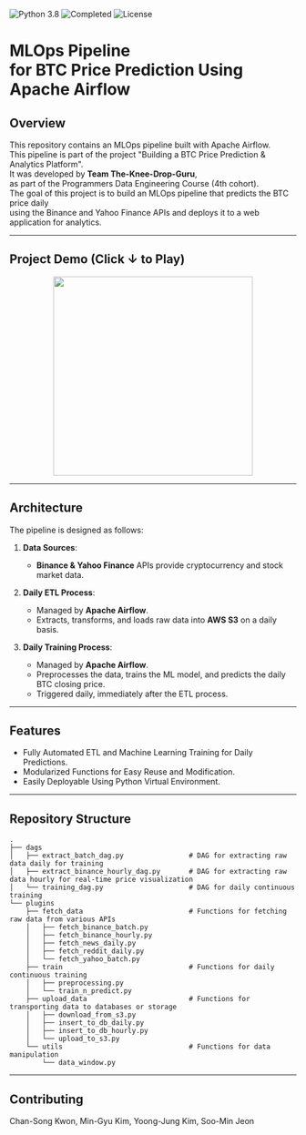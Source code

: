 ![Python 3.8](https://img.shields.io/badge/Python-3.8-blue)
![Completed](https://img.shields.io/badge/Status-Completed-green)
![License](https://img.shields.io/badge/License-All%20Rights%20Reserved-blue)
# MLOps Pipeline<br>for BTC Price Prediction Using Apache Airflow
## Overview
This repository contains an MLOps pipeline built with Apache Airflow.<br>
This pipeline is part of the project "Building a BTC Price Prediction & Analytics Platform".<br>
It was developed by **Team The-Knee-Drop-Guru**,<br>as part of the Programmers Data Engineering Course (4th cohort).<br>
The goal of this project is to build an MLOps pipeline that predicts the BTC price daily<br>using the Binance and Yahoo Finance APIs and deploys it to a web application for analytics.

---

## Project Demo (Click ↓ to Play)
<!-- img size -->
<div align="center">
<a href="https://www.youtube.com/watch?v=Pyh8T3MzuS8">
    <img src="https://img.youtube.com/vi/Pyh8T3MzuS8/0.jpg" width="350" />
</a>
</div>

---

## Architecture
The pipeline is designed as follows:
1. **Data Sources**: 
   - **Binance & Yahoo Finance** APIs provide cryptocurrency and stock market data.

2. **Daily ETL Process**:
   - Managed by **Apache Airflow**.
   - Extracts, transforms, and loads raw data into **AWS S3** on a daily basis.

3. **Daily Training Process**:
   - Managed by **Apache Airflow**.
   - Preprocesses the data, trains the ML model, and predicts the daily BTC closing price.
   - Triggered daily, immediately after the ETL process.

---

## Features
- Fully Automated ETL and Machine Learning Training for Daily Predictions.
- Modularized Functions for Easy Reuse and Modification.
- Easily Deployable Using Python Virtual Environment.

---

## Repository Structure
```
.
├── dags
│   ├── extract_batch_dag.py                # DAG for extracting raw data daily for training
│   ├── extract_binance_hourly_dag.py       # DAG for extracting raw data hourly for real-time price visualization
│   └── training_dag.py                     # DAG for daily continuous training
└── plugins
    ├── fetch_data                          # Functions for fetching raw data from various APIs
    │   ├── fetch_binance_batch.py
    │   ├── fetch_binance_hourly.py
    │   ├── fetch_news_daily.py
    │   ├── fetch_reddit_daily.py
    │   └── fetch_yahoo_batch.py
    ├── train                               # Functions for daily continuous training
    │   ├── preprocessing.py
    │   └── train_n_predict.py
    ├── upload_data                         # Functions for transporting data to databases or storage
    │   ├── download_from_s3.py
    │   ├── insert_to_db_daily.py
    │   ├── insert_to_db_hourly.py
    │   └── upload_to_s3.py
    └── utils                               # Functions for data manipulation
        └── data_window.py                      
```

---

## Contributing
Chan-Song Kwon, Min-Gyu Kim, Yoong-Jung Kim, Soo-Min Jeon
